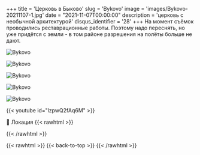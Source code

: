 +++
title = 'Церковь в Быково'
slug = 'Bykovo'
image = 'images/Bykovo-20211107-1.jpg'
date = "2021-11-07T00:00:00"
description = 'церковь с необычной архитектурой'
disqus_identifier = '28'
+++
На момент съёмок проводились реставрационные работы. Поэтому надо переснять, но уже придётся с земли - в том районе разрешения на полёты больше не дают.

![Bykovo](/images/Bykovo-20211107-2.jpg)

![Bykovo](/images/Bykovo-20211107-3.jpg)

![Bykovo](/images/Bykovo-20211107-4.jpg)

![Bykovo](/images/Bykovo-20211107-5.jpg)

![Bykovo](/images/Bykovo-20211107-6.jpg)

{{< youtube id="lzpwQ2fAq6M" >}}

📍 Локация
{{< rawhtml >}}
<div class="yandex-map-container">
<script type="text/javascript" charset="utf-8" async src="https://api-maps.yandex.ru/services/constructor/1.0/js/?um=constructor%3A5509c9f1cc59ddce3404f6980285e4e1f92c1f2ebea71d31a3f637da7cef3590&amp;width=800&amp;height=400&amp;lang=ru_RU&amp;scroll=true"></script>
</div>
{{< /rawhtml >}}

{{< rawhtml >}}
{{< back-to-top >}}
{{< /rawhtml >}}
